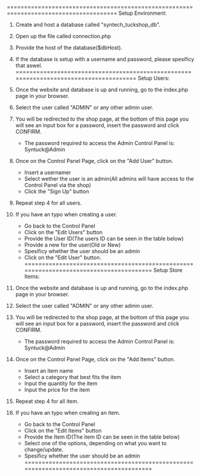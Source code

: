 ======================================================================================
Setup Environment:

1. Create and host a database called "syntech_tuckshop_db".
2. Open up the file called connection.php
3. Provide the host of the database($dbHost).
4. If the database is setup with a username and password, please spesificy that aswel.
======================================================================================
Setup Users:

1. Once the website and database is up and running, go to the index.php page in your browser.
2. Select the user called "ADMIN" or any other admin user.
3. You will be redirected to the shop page, at the bottom of this page you will see an input box for a password, insert the password and click CONFIRM.
	- The password required to access the Admin Control Panel is: Syntuck@Admin
4. Once on the Control Panel Page, click on the "Add User" button.
	- Insert a usernamer
	- Select wether the user is an admin(All admins will have access to the Control Panel via the shop)
	- Click the "Sign Up" button
5. Repeat step 4 for all users.
6. If you have an typo when creating a user. 
	- Go back to the Control Panel
	- Click on the "Edit Users" button
	- Provide the User ID(The users ID can be seen in the table below)
	- Provide a new for the user(Old or New)
	- Spesificy whether the user should be an admin
	- Click on the "Edit User" button.
======================================================================================
Setup Store Items:

1. Once the website and database is up and running, go to the index.php page in your browser.
2. Select the user called "ADMIN" or any other admin user.
3. You will be redirected to the shop page, at the bottom of this page you will see an input box for a password, insert the password and click CONFIRM.
	- The password required to access the Admin Control Panel is: Syntuck@Admin
4. Once on the Control Panel Page, click on the "Add Items" button.
	- Insert an item name
	- Select a category that best fits the item
	- Input the quantity for the item
	- Input the price for the item
5. Repeat step 4 for all item.
6. If you have an typo when creating an item. 
	- Go back to the Control Panel
	- Click on the "Edit Items" button
	- Provide the Item ID(The item ID can be seen in the table below)
	- Select one of the options, depending on what you want to change/update.
	- Spesificy whether the user should be an admin
======================================================================================
